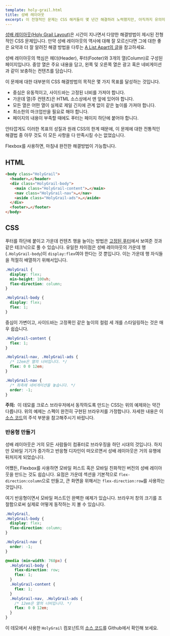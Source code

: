 ```yaml
---
template: holy-grail.html
title: 성배 레이아웃
excerpt: 이 전형적인 문제는 CSS 해커들이 몇 년간 해결하려 노력했지만, 아직까지 유의미한 해결책은 나오지 않았습니다. Flexbox를 사용하면, 마침내 해결이 가능합니다.
---
```


[성배 레이아웃(Holy Grail Layout)](http://en.wikipedia.org/wiki/Holy_Grail_(web_design))은 시간이 지나면서 다양한 해결방법이 제시된 전형적인 CSS 문제입니다. 만약 성배 레이아웃의 역사에 대해 잘 모르신다면 그에 대한 좋은 요약과 더 잘 알려진 해결 방법을 다루는 [A List Apart의 글](http://alistapart.com/article/holygrail)을 참고하세요.

성배 레이아웃의 핵심은 헤더(Header), 푸터(Footer)와 3개의 열(Column)로 구성된 페이지입니다. 중앙 열은 주요 내용을 담고, 왼쪽 및 오른쪽 열은 광고 혹은 네비게이션과 같이 보충하는 컨텐츠를 담습니다.

이 문제에 대한 대부분의 CSS 해결방법의 목적은 몇 가지 목표를 달성하는 것입니다.

- 중심은 유동적이고, 사이드바는 고정된 너비를 가져야 합니다.
- 가운데 열(주 컨텐츠)은 HTML 소스상에서 맨 앞에 있어야 합니다.
- 모든 열은 어떤 열이 실제로 제일 긴지에 관계 없이 같은 높이를 가져야 합니다.
- 최소한의 마크업만을 필요로 해야 합니다.
- 페이지의 내용이 부족할 때에도 푸터는 페이지 하단에 붙어야 합니다.

안타깝게도 이러한 목표의 성질과 원래 CSS의 한계 때문에, 이 문제에 대한 전통적인 해결법 중 아무 것도 이 모든 사항을 다 만족시킬 수는 없었습니다.

Flexbox를 사용하면, 마침내 완전한 해결방법이 가능합니다.

## HTML

```html
<body class="HolyGrail">
  <header>…</header>
  <div class="HolyGrail-body">
    <main class="HolyGrail-content">…</main>
    <nav class="HolyGrail-nav">…</nav>
    <aside class="HolyGrail-ads">…</aside>
  </div>
  <footer>…</footer>
</body>
```

## CSS

푸터를 하단에 붙이고 가운데 컨텐츠 행을 늘이는 방법은 [고정된 푸터](../sticky-footer/)에서 보여준 것과 같은 테크닉으로 풀 수 있습니다. 유일한 차이점은 성배 레이아웃의 가운데 행(`.HolyGrail-body`)이 `display:flex`여야 한다는 것 뿐입니다. 이는 가운데 행 자식들을 적절히 배열하기 위해서입니다.

```css
.HolyGrail {
  display: flex;
  min-height: 100vh;
  flex-direction: column;
}

.HolyGrail-body {
  display: flex;
  flex: 1;
}
```

중심이 가변이고, 사이드바는 고정폭인 같은 높이의 컬럼 세 개를 스타일링하는 것은 매우 쉽습니다.

```css
.HolyGrail-content {
  flex: 1;
}

.HolyGrail-nav, .HolyGrail-ads {
  /* 12em은 열의 너비입니다. */
  flex: 0 0 12em;
}

.HolyGrail-nav {
  /* 좌측에 네비게이션을 놓습니다. */
  order: -1;
}
```

<aside class="Notice"><strong>주의:</strong>&nbsp; 이 데모를 크로스 브라우저에서 동작하도록 만드는 CSS는 위의 예제와는 약간 다릅니다. 위의 예제는 스펙이 완전히 구현된 브라우저를 가정합니다. 자세한 내용은 이 <a href="https://github.com/philipwalton/solved-by-flexbox/blob/master/assets/css/components/holy-grail.css">소스 코드</a>의 주석 부분을 참고해주시기 바랍니다.</aside>

### 반응형 만들기

성배 레이아웃은 거의 모든 사람들이 컴퓨터로 브라우징을 하던 시대의 것입니다. 하지만 모바일 기기가 증가하고 반응형 디자인이 떠오르면서 성배 레이아웃은 거의 유행에 뒤처지게 되었습니다.

어쨌든, Flexbox를 사용하면 모바일 퍼스트 혹은 모바일 친화적인 버전의 성배 레이아웃을 만드는 것도 쉽습니다. 요점은 가운데 섹션을 기본적으로 `flex-direction:column`으로 만들고, 큰 화면을 위해서는 `flex-direction:row`를 사용하는 것입니다.

여기 반응형이면서 모바일 퍼스트인 완벽한 예제가 있습니다. 브라우저 창의 크기를 조절함으로써 실제로 어떻게 동작하는 지 볼 수 있습니다.

```css
.HolyGrail,
.HolyGrail-body {
  display: flex;
  flex-direction: column;
}

.HolyGrail-nav {
  order: -1;
}

@media (min-width: 768px) {
  .HolyGrail-body {
    flex-direction: row;
    flex: 1;
  }
  .HolyGrail-content {
    flex: 1;
  }
  .HolyGrail-nav, .HolyGrail-ads {
    /* 12em은 열의 너비입니다. */
    flex: 0 0 12em;
  }
}
```

이 데모에서 사용한 `HolyGrail` 컴포넌트의 [소스 코드](https://github.com/philipwalton/solved-by-flexbox/blob/master/assets/css/components/grid.css)를 Github에서 확인해 보세요.
